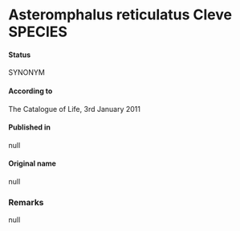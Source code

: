 Asteromphalus reticulatus Cleve SPECIES
=======

#### Status
SYNONYM

#### According to
The Catalogue of Life, 3rd January 2011

#### Published in
null

#### Original name
null

### Remarks
null